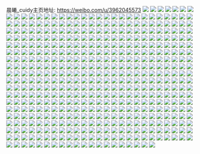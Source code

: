 晨曦_cuidy主页地址: https://weibo.com/u/3962045573 
![](https://wx4.sinaimg.cn/mw2000/ec280485ly1h9cywj1jynj213k0u0do5.jpg) 
![](https://wx4.sinaimg.cn/mw2000/ec280485ly1h9cywitsokj21400u0dog.jpg) 
![](https://wx4.sinaimg.cn/mw2000/ec280485ly1h9cywjpc8jj21400u0tg0.jpg) 
![](https://wx4.sinaimg.cn/mw2000/ec280485ly1h9cywjadhej20z50u07fe.jpg) 
![](https://wx4.sinaimg.cn/mw2000/ec280485ly1h9cywjiewrj21400u0tgf.jpg) 
![](https://wx4.sinaimg.cn/mw2000/ec280485ly1h9cywjxmg3j21400u07db.jpg) 
![](https://wx4.sinaimg.cn/mw2000/ec280485ly1h9alpubo1tj20wi0fgta3.jpg) 
![](https://wx4.sinaimg.cn/mw2000/ec280485ly1h9alpu53kdj20u01hcgqx.jpg) 
![](https://wx4.sinaimg.cn/mw2000/ec280485ly1h83ai0ita1j20u01syadc.jpg) 
![](https://wx4.sinaimg.cn/mw2000/ec280485ly1h7z02rk8ovj21610u0gtz.jpg) 
![](https://wx4.sinaimg.cn/mw2000/ec280485ly1h7z02sbupbj213d0tb44g.jpg) 
![](https://wx4.sinaimg.cn/mw2000/ec280485ly1h7z02r2shuj21400u0jyy.jpg) 
![](https://wx4.sinaimg.cn/mw2000/ec280485ly1h74qbaz24uj20u00gvdg7.jpg) 
![](https://wx4.sinaimg.cn/mw2000/ec280485ly1h74qbb55htj20u00g774q.jpg) 
![](https://wx4.sinaimg.cn/mw2000/ec280485ly1h6x2sxompzj20u0147qao.jpg) 
![](https://wx4.sinaimg.cn/mw2000/ec280485ly1h6x2swv7mwj21400u0wo8.jpg) 
![](https://wx4.sinaimg.cn/mw2000/ec280485ly1h6x2sy90osj20sb17ngmu.jpg) 
![](https://wx4.sinaimg.cn/mw2000/ec280485ly1h6x2t5s6xej21hc0u0tbb.jpg) 
![](https://wx4.sinaimg.cn/mw2000/ec280485ly1h6x2szad0bj21400u0adv.jpg) 
![](https://wx4.sinaimg.cn/mw2000/ec280485ly1h6x2sytbwfj20u01400uk.jpg) 
![](https://wx4.sinaimg.cn/mw2000/ec280485ly1h5z772m9wzj20pv145tfi.jpg) 
![](https://wx4.sinaimg.cn/mw2000/ec280485ly1h5z772xxxdj20u014011x.jpg) 
![](https://wx4.sinaimg.cn/mw2000/ec280485ly1h5z7735tx6j20u01400uu.jpg) 
![](https://wx4.sinaimg.cn/mw2000/ec280485ly1h5z773db4rj20u014042q.jpg) 
![](https://wx4.sinaimg.cn/mw2000/ec280485ly1h5z773lkpej20u0140dnp.jpg) 
![](https://wx4.sinaimg.cn/mw2000/ec280485ly1h5d583b2u7j20u00zogp8.jpg) 
![](https://wx4.sinaimg.cn/mw2000/ec280485ly1h5d583kwq1j20u0140got.jpg) 
![](https://wx4.sinaimg.cn/mw2000/ec280485ly1h3weeiquh8j20u0140ag7.jpg) 
![](https://wx4.sinaimg.cn/mw2000/ec280485ly1h3weehpon1j20u0140qc8.jpg) 
![](https://wx4.sinaimg.cn/mw2000/ec280485ly1h3weei1mkjj20u0140n6h.jpg) 
![](https://wx4.sinaimg.cn/mw2000/ec280485ly1h2u6ezwxxbj20u0140wop.jpg) 
![](https://wx4.sinaimg.cn/mw2000/ec280485ly1h2u6ggt4u3j20u0140gt9.jpg) 
![](https://wx4.sinaimg.cn/mw2000/ec280485ly1h2u6ghee2bj20u0102jxv.jpg) 
![](https://wx4.sinaimg.cn/mw2000/ec280485ly1h2ewd8hylrj20u0140k22.jpg) 
![](https://wx4.sinaimg.cn/mw2000/ec280485ly1h2ewdbpyhmj20u0140n82.jpg) 
![](https://wx4.sinaimg.cn/mw2000/ec280485ly1h2ewdcydv9j20u0140wo1.jpg) 
![](https://wx4.sinaimg.cn/mw2000/ec280485ly1h2ewdfemf7j21410u0ao0.jpg) 
![](https://wx4.sinaimg.cn/mw2000/ec280485ly1h14z56yrptj23402c01kx.jpg) 
![](https://wx4.sinaimg.cn/mw2000/ec280485ly1h14z56elccj22ed1vu7rp.jpg) 
![](https://wx4.sinaimg.cn/mw2000/ec280485ly1h14z57nyjyj22pk1yc1d6.jpg) 
![](https://wx4.sinaimg.cn/mw2000/ec280485ly1h14z58cqotj23402c01kx.jpg) 
![](https://wx4.sinaimg.cn/mw2000/ec280485ly1h14z58y4mnj23402c01j3.jpg) 
![](https://wx4.sinaimg.cn/mw2000/ec280485ly1h14z59lxmlj22b32r1kjl.jpg) 
![](https://wx4.sinaimg.cn/mw2000/ec280485ly1h0qs8ez80aj22c02bz1ky.jpg) 
![](https://wx4.sinaimg.cn/mw2000/ec280485ly1h0qs8fciktj20wi0xutpz.jpg) 
![](https://wx4.sinaimg.cn/mw2000/ec280485ly1h0qs8gpwunj23402c0hdu.jpg) 
![](https://wx4.sinaimg.cn/mw2000/ec280485ly1h0qs8huq8jj22c02bzkjm.jpg) 
![](https://wx4.sinaimg.cn/mw2000/ec280485ly1gz2hcujphwj20u0140464.jpg) 
![](https://wx4.sinaimg.cn/mw2000/ec280485ly1gz2hcwdvwsj22by26h7wi.jpg) 
![](https://wx4.sinaimg.cn/mw2000/ec280485ly1gz2hdwus5ej212o0zdn84.jpg) 
![](https://wx4.sinaimg.cn/mw2000/ec280485ly1gwzhmrbei1j20u0140dn6.jpg) 
![](https://wx4.sinaimg.cn/mw2000/ec280485ly1gwzhmrodaej20u0140wn3.jpg) 
![](https://wx4.sinaimg.cn/mw2000/004k8l2Rly1gvlwlj837yj61400u07b102.jpg) 
![](https://wx4.sinaimg.cn/mw2000/004k8l2Rly1gvezendujnj61m21xthdt02.jpg) 
![](https://wx4.sinaimg.cn/mw2000/004k8l2Rly1gvezeo0v0tj61mb1vt7wh02.jpg) 
![](https://wx4.sinaimg.cn/mw2000/004k8l2Rly1gvdj459f7bj60xd1ceapn02.jpg) 
![](https://wx4.sinaimg.cn/mw2000/004k8l2Rgy1gv2h6mcp18j60u031z1kx02.jpg) 
![](https://wx4.sinaimg.cn/mw2000/004k8l2Rgy1gv2h6kbp4zj61hc0u0tk802.jpg) 
![](https://wx4.sinaimg.cn/mw2000/004k8l2Rgy1gv2h6ochlyj60u01viwvj02.jpg) 
![](https://wx4.sinaimg.cn/mw2000/004k8l2Rgy1gv2h6paqnxj61hc0u0k4l02.jpg) 
![](https://wx4.sinaimg.cn/mw2000/004k8l2Rgy1gv2h6n0t2bj60u014049702.jpg) 
![](https://wx4.sinaimg.cn/mw2000/004k8l2Rgy1gv2h6tbnp5j61hc0u0naq02.jpg) 
![](https://wx4.sinaimg.cn/mw2000/004k8l2Rgy1gv2h6rz3fmj61hc0u0tj102.jpg) 
![](https://wx4.sinaimg.cn/mw2000/004k8l2Rgy1gv2h6qh4noj61hc0u049x02.jpg) 
![](https://wx4.sinaimg.cn/mw2000/004k8l2Rgy1gv2h6snd34j61hc0u0gy002.jpg) 
![](https://wx4.sinaimg.cn/mw2000/004k8l2Rgy1guuz8kfjeij62c0340u0y02.jpg) 
![](https://wx4.sinaimg.cn/mw2000/004k8l2Rgy1guuz8np11uj62c0340hdu02.jpg) 
![](https://wx4.sinaimg.cn/mw2000/004k8l2Rgy1guuz8qbmzaj625v29bu0x02.jpg) 
![](https://wx4.sinaimg.cn/mw2000/004k8l2Rgy1guuz8iya63j61yy1yye8202.jpg) 
![](https://wx4.sinaimg.cn/mw2000/004k8l2Rgy1guuz8rztv4j62c0340e8202.jpg) 
![](https://wx4.sinaimg.cn/mw2000/004k8l2Rgy1guuz8p8xc7j62c03404qq02.jpg) 
![](https://wx4.sinaimg.cn/mw2000/004k8l2Rly1guerp4k5x7j62c03404qp02.jpg) 
![](https://wx4.sinaimg.cn/mw2000/004k8l2Rly1guerpja2ymj60t314jtlj02.jpg) 
![](https://wx4.sinaimg.cn/mw2000/004k8l2Rly1gue08exrbvj60u01hc7ed02.jpg) 
![](https://wx4.sinaimg.cn/mw2000/ec280485ly1gt3v1zyw0tj23402c0b2a.jpg) 
![](https://wx4.sinaimg.cn/mw2000/ec280485ly1gsfber7nt3j20u0166125.jpg) 
![](https://wx4.sinaimg.cn/mw2000/ec280485ly1gsfbersrclj20u0140wq4.jpg) 
![](https://wx4.sinaimg.cn/mw2000/ec280485ly1gsfbes9ovaj218g0u0k2e.jpg) 
![](https://wx4.sinaimg.cn/mw2000/ec280485ly1gsdyk91jmgj20rs3xyhdu.jpg) 
![](https://wx4.sinaimg.cn/mw2000/ec280485ly1gsdyk9t3asj20rs15okc4.jpg) 
![](https://wx4.sinaimg.cn/mw2000/ec280485ly1gsdyk76e18j23402c04qq.jpg) 
![](https://wx4.sinaimg.cn/mw2000/ec280485ly1gsdykaobghj23402c0e82.jpg) 
![](https://wx4.sinaimg.cn/mw2000/ec280485ly1gsdykbd38zj22c025de82.jpg) 
![](https://wx4.sinaimg.cn/mw2000/ec280485ly1gsdyk9f1twj20rs15ox11.jpg) 
![](https://wx4.sinaimg.cn/mw2000/ec280485ly1gsamih2ir9j23402c0x6p.jpg) 
![](https://wx4.sinaimg.cn/mw2000/ec280485ly1gsamif1kj7j23402c0b2a.jpg) 
![](https://wx4.sinaimg.cn/mw2000/ec280485ly1gsamie7i9cj23402c0e83.jpg) 
![](https://wx4.sinaimg.cn/mw2000/ec280485ly1grwz1nob7gj21im2307br.jpg) 
![](https://wx4.sinaimg.cn/mw2000/ec280485ly1grwz1n89i0j21m91ylqv6.jpg) 
![](https://wx4.sinaimg.cn/mw2000/ec280485ly1grepf6l44dj22c028u1kz.jpg) 
![](https://wx4.sinaimg.cn/mw2000/ec280485ly1grepf28e1fj23402c0e82.jpg) 
![](https://wx4.sinaimg.cn/mw2000/ec280485ly1grepf5b3fsj213q1pq7wh.jpg) 
![](https://wx4.sinaimg.cn/mw2000/ec280485ly1grepf0py7ej21wh1e6e81.jpg) 
![](https://wx4.sinaimg.cn/mw2000/ec280485ly1grepf4ewemj22r123lkjm.jpg) 
![](https://wx4.sinaimg.cn/mw2000/ec280485ly1grepf99wibj21q816k7wh.jpg) 
![](https://wx4.sinaimg.cn/mw2000/ec280485ly1grepfaklivj23402c0b2c.jpg) 
![](https://wx4.sinaimg.cn/mw2000/ec280485ly1grepezgc91j22g21monpe.jpg) 
![](https://wx4.sinaimg.cn/mw2000/ec280485ly1grepf8jjazj22c03401l0.jpg) 
![](https://wx4.sinaimg.cn/mw2000/ec280485ly1gre20205d6j20u0141n7e.jpg) 
![](https://wx4.sinaimg.cn/mw2000/ec280485ly1gre1wio8gdj20u0140k4m.jpg) 
![](https://wx4.sinaimg.cn/mw2000/ec280485ly1gre202xxwsj21400u078z.jpg) 
![](https://wx4.sinaimg.cn/mw2000/ec280485ly1gre205k0utj20u0140wpc.jpg) 
![](https://wx4.sinaimg.cn/mw2000/ec280485ly1gre207a5okj21400u0tfc.jpg) 
![](https://wx4.sinaimg.cn/mw2000/ec280485ly1gre209hwr0j21400u0jxp.jpg) 
![](https://wx4.sinaimg.cn/mw2000/ec280485ly1gre200s591j21cc0u0jzq.jpg) 
![](https://wx4.sinaimg.cn/mw2000/ec280485ly1gre1wbe3u6j21400u011f.jpg) 
![](https://wx4.sinaimg.cn/mw2000/ec280485ly1gre20d75eoj21400u0te2.jpg) 
![](https://wx4.sinaimg.cn/mw2000/ec280485ly1grc16gr8sgj20u70u046c.jpg) 
![](https://wx4.sinaimg.cn/mw2000/ec280485ly1grc16hc15lj21400u04b5.jpg) 
![](https://wx4.sinaimg.cn/mw2000/ec280485ly1grc16hq0x3j21400u0wup.jpg) 
![](https://wx4.sinaimg.cn/mw2000/ec280485ly1grc16j1t3uj21400u0afv.jpg) 
![](https://wx4.sinaimg.cn/mw2000/ec280485ly1grc16iqyxwj21400u0dvo.jpg) 
![](https://wx4.sinaimg.cn/mw2000/ec280485ly1grc16ia942j21400u0dr0.jpg) 
![](https://wx4.sinaimg.cn/mw2000/ec280485ly1grc16jc8mqj21400u07a4.jpg) 
![](https://wx4.sinaimg.cn/mw2000/ec280485ly1grc16gfd31j21340u0k4b.jpg) 
![](https://wx4.sinaimg.cn/mw2000/ec280485ly1grc16juvw1j20u00u0n5x.jpg) 
![](https://wx4.sinaimg.cn/mw2000/ec280485ly1grapiirpgzj21400u0qfw.jpg) 
![](https://wx4.sinaimg.cn/mw2000/ec280485ly1grapi6b3nuj211s0u044o.jpg) 
![](https://wx4.sinaimg.cn/mw2000/ec280485ly1grapidycc4j20u015utji.jpg) 
![](https://wx4.sinaimg.cn/mw2000/ec280485ly1grapi85atnj21480u0dp7.jpg) 
![](https://wx4.sinaimg.cn/mw2000/ec280485ly1grapinsp1mj20u014gdq7.jpg) 
![](https://wx4.sinaimg.cn/mw2000/ec280485ly1grapia4kajj20u015kguw.jpg) 
![](https://wx4.sinaimg.cn/mw2000/ec280485ly1grapih0jiuj20u0140k28.jpg) 
![](https://wx4.sinaimg.cn/mw2000/ec280485ly1grapipvionj21910u0ds9.jpg) 
![](https://wx4.sinaimg.cn/mw2000/ec280485ly1grapic6kc7j21400u0qei.jpg) 
![](https://wx4.sinaimg.cn/mw2000/ec280485ly1gr2zpi0fzjj21471pm410.jpg) 
![](https://wx4.sinaimg.cn/mw2000/ec280485ly1gr2z536o2ej21m11phgrs.jpg) 
![](https://wx4.sinaimg.cn/mw2000/ec280485ly1gr2z50nmabj22c03401kz.jpg) 
![](https://wx4.sinaimg.cn/mw2000/ec280485ly1gr2z529x4wj21ku2827ns.jpg) 
![](https://wx4.sinaimg.cn/mw2000/ec280485ly1gr2z51qutnj21gj26whdu.jpg) 
![](https://wx4.sinaimg.cn/mw2000/ec280485ly1gr2z53zua3j23402c0u0x.jpg) 
![](https://wx4.sinaimg.cn/mw2000/ec280485ly1gqkjeslpqvj23402c04qq.jpg) 
![](https://wx4.sinaimg.cn/mw2000/ec280485ly1gqkjejvg44j23402c0kjm.jpg) 
![](https://wx4.sinaimg.cn/mw2000/ec280485ly1gqkjevcf11j23402c01ky.jpg) 
![](https://wx4.sinaimg.cn/mw2000/ec280485ly1gqkjeg3tlfj21wg1fchao.jpg) 
![](https://wx4.sinaimg.cn/mw2000/ec280485ly1gqkjem5eycj21bg0zkkbu.jpg) 
![](https://wx4.sinaimg.cn/mw2000/ec280485ly1gqkjeqi1x4j231e25d1ky.jpg) 
![](https://wx4.sinaimg.cn/mw2000/ec280485ly1gqkjennphzj23402c0kjm.jpg) 
![](https://wx4.sinaimg.cn/mw2000/ec280485ly1gqkjeh1l0tj22c03401kz.jpg) 
![](https://wx4.sinaimg.cn/mw2000/ec280485ly1gqkjeiknmwj20pc0wp7bx.jpg) 
![](https://wx4.sinaimg.cn/mw2000/ec280485ly1gpnuy8pjfpj22c03401kz.jpg) 
![](https://wx4.sinaimg.cn/mw2000/ec280485ly1gpnuy7ee8tj21p41p4x6p.jpg) 
![](https://wx4.sinaimg.cn/mw2000/ec280485ly1gpnuy6pb75j20rs15owzn.jpg) 
![](https://wx4.sinaimg.cn/mw2000/ec280485ly1gpnuy7q8doj20im17t131.jpg) 
![](https://wx4.sinaimg.cn/mw2000/ec280485ly1gon7ofpdipj20wi1ycb29.jpg) 
![](https://wx4.sinaimg.cn/mw2000/ec280485ly1gon7ognf6vj20wi1ycb29.jpg) 
![](https://wx4.sinaimg.cn/mw2000/ec280485ly1gokk033x1tj20dv0h3769.jpg) 
![](https://wx4.sinaimg.cn/mw2000/ec280485ly1goik58i4uqj23402c0x6r.jpg) 
![](https://wx4.sinaimg.cn/mw2000/ec280485ly1goik4z069xj22c02k6npe.jpg) 
![](https://wx4.sinaimg.cn/mw2000/ec280485ly1goik56vdp4j22c02c0qv6.jpg) 
![](https://wx4.sinaimg.cn/mw2000/ec280485ly1goik53e1k8j22xm21okjn.jpg) 
![](https://wx4.sinaimg.cn/mw2000/ec280485ly1goik54zbkij23402c0kjn.jpg) 
![](https://wx4.sinaimg.cn/mw2000/ec280485ly1goik4xgjb7j20u015agzw.jpg) 
![](https://wx4.sinaimg.cn/mw2000/ec280485ly1goik524bw6j22c0309qv7.jpg) 
![](https://wx4.sinaimg.cn/mw2000/ec280485ly1goik5ajas2j23402c0qv6.jpg) 
![](https://wx4.sinaimg.cn/mw2000/ec280485ly1goik6uwyylj23402c07wi.jpg) 
![](https://wx4.sinaimg.cn/mw2000/ec280485ly1godolcza9ij20wi1ycb29.jpg) 
![](https://wx4.sinaimg.cn/mw2000/ec280485ly1goagvleud3j211y1ijtzr.jpg) 
![](https://wx4.sinaimg.cn/mw2000/ec280485ly1goagvhwxhhj20zp14e10i.jpg) 
![](https://wx4.sinaimg.cn/mw2000/ec280485ly1goagvhbz8oj21q725s1ky.jpg) 
![](https://wx4.sinaimg.cn/mw2000/ec280485ly1goagvjdnykj22c0309npf.jpg) 
![](https://wx4.sinaimg.cn/mw2000/ec280485ly1goagvmf7v8j21l92ax7wh.jpg) 
![](https://wx4.sinaimg.cn/mw2000/ec280485ly1goagvkr20fj22c02c0npf.jpg) 
![](https://wx4.sinaimg.cn/mw2000/ec280485ly1go3gbogosfj21o0280e81.jpg) 
![](https://wx4.sinaimg.cn/mw2000/ec280485ly1go3gbnl527j22c02si4qr.jpg) 
![](https://wx4.sinaimg.cn/mw2000/ec280485ly1go3gbpay92j23402c0e83.jpg) 
![](https://wx4.sinaimg.cn/mw2000/ec280485ly1go3gbqns3tj22c02o9b2b.jpg) 
![](https://wx4.sinaimg.cn/mw2000/ec280485ly1go3gbry2mbj22c02c01ky.jpg) 
![](https://wx4.sinaimg.cn/mw2000/ec280485ly1go3gbu282lj225w25x4qq.jpg) 
![](https://wx4.sinaimg.cn/mw2000/ec280485ly1go3gbxayaij22c03404qs.jpg) 
![](https://wx4.sinaimg.cn/mw2000/ec280485ly1go3gbyigo5j23402c0u0x.jpg) 
![](https://wx4.sinaimg.cn/mw2000/ec280485ly1gnvkje32gjj23402c0hdv.jpg) 
![](https://wx4.sinaimg.cn/mw2000/ec280485ly1gnvkjah4y4j221e2774qq.jpg) 
![](https://wx4.sinaimg.cn/mw2000/ec280485ly1gnvkj3yk3ej22c02c01kz.jpg) 
![](https://wx4.sinaimg.cn/mw2000/ec280485ly1gnvkj6tyu6j23402c04qs.jpg) 
![](https://wx4.sinaimg.cn/mw2000/ec280485ly1gnvkj7sto0j23402c07wh.jpg) 
![](https://wx4.sinaimg.cn/mw2000/ec280485ly1gnvkj5esufj22p21zi4qr.jpg) 
![](https://wx4.sinaimg.cn/mw2000/ec280485ly1gnvkjcpod6j23402c0x6r.jpg) 
![](https://wx4.sinaimg.cn/mw2000/ec280485ly1gnvkj4fp8qj20u00u0n96.jpg) 
![](https://wx4.sinaimg.cn/mw2000/ec280485ly1gnvkjfefyqj22c02kxb2b.jpg) 
![](https://wx4.sinaimg.cn/mw2000/ec280485ly1gns0zavff5j20wi1ycqvb.jpg) 
![](https://wx4.sinaimg.cn/mw2000/ec280485ly1gnqc7646vpj20u015w10h.jpg) 
![](https://wx4.sinaimg.cn/mw2000/ec280485ly1gnqc751vrgj20u019rdno.jpg) 
![](https://wx4.sinaimg.cn/mw2000/ec280485ly1gnqc74hq2qj20u017y0yo.jpg) 
![](https://wx4.sinaimg.cn/mw2000/ec280485ly1gnqc75h8h0j20u01bjn4t.jpg) 
![](https://wx4.sinaimg.cn/mw2000/ec280485ly1gnqc7414zij20u0198tge.jpg) 
![](https://wx4.sinaimg.cn/mw2000/ec280485ly1gnqc73be7bj20u01sy4e0.jpg) 
![](https://wx4.sinaimg.cn/mw2000/ec280485ly1gnqc76jpqyj20u01ia7h6.jpg) 
![](https://wx4.sinaimg.cn/mw2000/ec280485ly1gnqc76ytodj20rs1yhqfi.jpg) 
![](https://wx4.sinaimg.cn/mw2000/ec280485ly1gnqc79chx4j20u010n492.jpg) 
![](https://wx4.sinaimg.cn/mw2000/ec280485ly1gnpdj5yyh9j20sn148dq2.jpg) 
![](https://wx4.sinaimg.cn/mw2000/ec280485ly1gnpdj6kepjj21400u011g.jpg) 
![](https://wx4.sinaimg.cn/mw2000/ec280485ly1gnpdj5dwzaj20rs1nmqhw.jpg) 
![](https://wx4.sinaimg.cn/mw2000/ec280485ly1gnpdjeipcdj21400u04e9.jpg) 
![](https://wx4.sinaimg.cn/mw2000/ec280485ly1gnpdj52salj20rs1yhqfi.jpg) 
![](https://wx4.sinaimg.cn/mw2000/ec280485ly1gnpdj5o6jtj20u014015o.jpg) 
![](https://wx4.sinaimg.cn/mw2000/ec280485ly1gnpdj4serdj21400u0dqe.jpg) 
![](https://wx4.sinaimg.cn/mw2000/ec280485ly1gnpdj694jnj20u01404bp.jpg) 
![](https://wx4.sinaimg.cn/mw2000/ec280485ly1gnpdjesczcj20u010n492.jpg) 
![](https://wx4.sinaimg.cn/mw2000/ec280485ly1gmqo8fnmmyj23402c0x6q.jpg) 
![](https://wx4.sinaimg.cn/mw2000/ec280485ly1gmizz84839j23402c0e83.jpg) 
![](https://wx4.sinaimg.cn/mw2000/ec280485ly1gmgl6a35abj20wi1ycwo0.jpg) 
![](https://wx4.sinaimg.cn/mw2000/ec280485ly1gmabbylxukj23402c04qs.jpg) 
![](https://wx4.sinaimg.cn/mw2000/ec280485ly1gmabc2i2x5j23402c0e83.jpg) 
![](https://wx4.sinaimg.cn/mw2000/ec280485ly1gmabc56pwxj23402c0u0x.jpg) 
![](https://wx4.sinaimg.cn/mw2000/ec280485ly1gmabbuvwpyj23402c0x6p.jpg) 
![](https://wx4.sinaimg.cn/mw2000/ec280485ly1gmabc81xjfj22c03401kz.jpg) 
![](https://wx4.sinaimg.cn/mw2000/ec280485ly1gmabc9fm6tj23402c07wh.jpg) 
![](https://wx4.sinaimg.cn/mw2000/ec280485ly1gm0hdxhdypj224q1lc4qq.jpg) 
![](https://wx4.sinaimg.cn/mw2000/ec280485ly1gm0hdw2w4hj20wh0nrn22.jpg) 
![](https://wx4.sinaimg.cn/mw2000/ec280485ly1gm0hdvpseyj227y1faqv5.jpg) 
![](https://wx4.sinaimg.cn/mw2000/ec280485ly1gluqrujvanj20rs105dmx.jpg) 
![](https://wx4.sinaimg.cn/mw2000/ec280485ly1gluqrtc8xrj20re0woqco.jpg) 
![](https://wx4.sinaimg.cn/mw2000/ec280485ly1gluqru4th0j20rs22s4qp.jpg) 
![](https://wx4.sinaimg.cn/mw2000/ec280485ly1gluqruz75aj20rs1uwn7y.jpg) 
![](https://wx4.sinaimg.cn/mw2000/ec280485ly1glt0k4lnp5j22c03404qq.jpg) 
![](https://wx4.sinaimg.cn/mw2000/ec280485ly1glt0k6hm93j22bi33ae84.jpg) 
![](https://wx4.sinaimg.cn/mw2000/ec280485ly1glt0k7yqoij21sc2dse82.jpg) 
![](https://wx4.sinaimg.cn/mw2000/ec280485ly1glt0k8yudnj22c0340b2a.jpg) 
![](https://wx4.sinaimg.cn/mw2000/ec280485ly1glt0kb5f7nj22c0340x6q.jpg) 
![](https://wx4.sinaimg.cn/mw2000/ec280485ly1glt0kclgfkj22c03407wi.jpg) 
![](https://wx4.sinaimg.cn/mw2000/ec280485ly1glt0k2w7gzj22c0340hdu.jpg) 
![](https://wx4.sinaimg.cn/mw2000/ec280485ly1glt0ke7xfmj22c0340e82.jpg) 
![](https://wx4.sinaimg.cn/mw2000/ec280485ly1gl9nxaytdyj22c02c0e83.jpg) 
![](https://wx4.sinaimg.cn/mw2000/ec280485ly1gl9nxcyc18j23402c0b2d.jpg) 
![](https://wx4.sinaimg.cn/mw2000/ec280485ly1gl9nx9sa9kj233o2brnpf.jpg) 
![](https://wx4.sinaimg.cn/mw2000/ec280485ly1gl9nxhtxyjj22c02c04qr.jpg) 
![](https://wx4.sinaimg.cn/mw2000/ec280485ly1gl9nxgbcrcj22c02bze82.jpg) 
![](https://wx4.sinaimg.cn/mw2000/ec280485ly1gl9nxedhhrj23402c07wj.jpg) 
![](https://wx4.sinaimg.cn/mw2000/ec280485ly1gl2xwce69yj23402c01kz.jpg) 
![](https://wx4.sinaimg.cn/mw2000/ec280485ly1gkzc6simczj23402c0x6p.jpg) 
![](https://wx4.sinaimg.cn/mw2000/ec280485ly1gkzc6rh57rj21hc0pa7nu.jpg) 
![](https://wx4.sinaimg.cn/mw2000/ec280485ly1gkzc6uf9o9j22jk25q7wi.jpg) 
![](https://wx4.sinaimg.cn/mw2000/ec280485ly1gkzc6vh46cj20qo0s6tg3.jpg) 
![](https://wx4.sinaimg.cn/mw2000/ec280485ly1gkq4663j3gj20u0140n5m.jpg) 
![](https://wx4.sinaimg.cn/mw2000/ec280485ly1gkq466q4sij20u0140n34.jpg) 
![](https://wx4.sinaimg.cn/mw2000/ec280485ly1gke6xkqus9j20u01o0tjb.jpg) 
![](https://wx4.sinaimg.cn/mw2000/ec280485ly1gk9j7z4pcvj20u00sbmyy.jpg) 
![](https://wx4.sinaimg.cn/mw2000/ec280485ly1gjlt9twi9ij21400u0wot.jpg) 
![](https://wx4.sinaimg.cn/mw2000/ec280485ly1gjlt9u567gj20qo0qogpx.jpg) 
![](https://wx4.sinaimg.cn/mw2000/ec280485ly1gjlt9uhcccj20u00u078o.jpg) 
![](https://wx4.sinaimg.cn/mw2000/ec280485ly1gjlt9v0zw8j21400u0ahz.jpg) 
![](https://wx4.sinaimg.cn/mw2000/ec280485ly1gjlt9vmeovj20u0140tk3.jpg) 
![](https://wx4.sinaimg.cn/mw2000/ec280485ly1gjlt9waug6j20u00u0ada.jpg) 
![](https://wx4.sinaimg.cn/mw2000/ec280485ly1gjltac3awhj20x90u0q53.jpg) 
![](https://wx4.sinaimg.cn/mw2000/ec280485ly1gjltace8nfj20u00u0q7b.jpg) 
![](https://wx4.sinaimg.cn/mw2000/ec280485ly1gjltacmzmuj20qo0qo0vc.jpg) 
![](https://wx4.sinaimg.cn/mw2000/ec280485ly1gjltavbvnrj21hc0qowpz.jpg) 
![](https://wx4.sinaimg.cn/mw2000/ec280485ly1gjd1alfx4zj20u014eq67.jpg) 
![](https://wx4.sinaimg.cn/mw2000/ec280485ly1giykohg27cj20u0140n3s.jpg) 
![](https://wx4.sinaimg.cn/mw2000/ec280485ly1giykohui92j20u0140n3e.jpg) 
![](https://wx4.sinaimg.cn/mw2000/ec280485ly1giykoibtsyj20u0140afy.jpg) 
![](https://wx4.sinaimg.cn/mw2000/ec280485ly1ghkvrvoqj3j20u01o0wob.jpg) 
![](https://wx4.sinaimg.cn/mw2000/ec280485ly1ggo1l1l0o5j20u0140n3w.jpg) 
![](https://wx4.sinaimg.cn/mw2000/ec280485ly1ggo1l255dwj20u01407ah.jpg) 
![](https://wx4.sinaimg.cn/mw2000/ec280485ly1ggmyiglncpj20u0140ah7.jpg) 
![](https://wx4.sinaimg.cn/mw2000/ec280485ly1ggmyih75nmj20u0140dls.jpg) 
![](https://wx4.sinaimg.cn/mw2000/ec280485ly1ggmyihozlsj20u0140dle.jpg) 
![](https://wx4.sinaimg.cn/mw2000/ec280485ly1ggm84r3r8vj20u0140tfg.jpg) 
![](https://wx4.sinaimg.cn/mw2000/ec280485gy1gfn5vazdnqj21900u0dly.jpg) 
![](https://wx4.sinaimg.cn/mw2000/ec280485gy1gfn5viqpjmj20u00u0tei.jpg) 
![](https://wx4.sinaimg.cn/mw2000/ec280485gy1gffgiazd05j21400u0jx0.jpg) 
![](https://wx4.sinaimg.cn/mw2000/ec280485gy1gfcrpqfew9j21400u00yt.jpg) 
![](https://wx4.sinaimg.cn/mw2000/ec280485gy1gfcrponzosj21400u0q97.jpg) 
![](https://wx4.sinaimg.cn/mw2000/ec280485gy1gfcrpr374kj21400u0tin.jpg) 
![](https://wx4.sinaimg.cn/mw2000/ec280485gy1gfcrpsp0glj21400u0jx0.jpg) 
![](https://wx4.sinaimg.cn/mw2000/ec280485gy1gfcrppql3vj20u013y7ch.jpg) 
![](https://wx4.sinaimg.cn/mw2000/ec280485gy1gfcrpt8hssj21400u0n2u.jpg) 
![](https://wx4.sinaimg.cn/mw2000/ec280485gy1gfcrps5mc5j21400u0jzt.jpg) 
![](https://wx4.sinaimg.cn/mw2000/ec280485gy1gfcrpp7kkoj21400u00zo.jpg) 
![](https://wx4.sinaimg.cn/mw2000/ec280485gy1gfcrprl6i6j21400u0q8k.jpg) 
![](https://wx4.sinaimg.cn/mw2000/ec280485gy1gf3kay12lxj21400u0q7v.jpg) 
![](https://wx4.sinaimg.cn/mw2000/ec280485gy1gf3kaymd3cj21400u0n31.jpg) 
![](https://wx4.sinaimg.cn/mw2000/ec280485gy1gf3kazbhlkj20u00u0dki.jpg) 
![](https://wx4.sinaimg.cn/mw2000/ec280485gy1gf3kb5ebaxj20u00u079c.jpg) 
![](https://wx4.sinaimg.cn/mw2000/ec280485gy1gf3kb02zmnj20u00u0wig.jpg) 
![](https://wx4.sinaimg.cn/mw2000/ec280485gy1gf3kb0toqaj20z60u0djy.jpg) 
![](https://wx4.sinaimg.cn/mw2000/ec280485gy1gf3kb4vtqwj211b0u0tfm.jpg) 
![](https://wx4.sinaimg.cn/mw2000/ec280485gy1gf3kb1or3sj20ya0u0wm5.jpg) 
![](https://wx4.sinaimg.cn/mw2000/ec280485gy1gf3kb2hmqfj20x80u010z.jpg) 
![](https://wx4.sinaimg.cn/mw2000/ec280485ly1ge762tcmbuj21400u0n2s.jpg) 
![](https://wx4.sinaimg.cn/mw2000/ec280485ly1ge762u4tglj21400u0dmm.jpg) 
![](https://wx4.sinaimg.cn/mw2000/ec280485ly1ge762uw0p9j21400u079k.jpg) 
![](https://wx4.sinaimg.cn/mw2000/ec280485ly1ge4x82qpahj21400u0ae5.jpg) 
![](https://wx4.sinaimg.cn/mw2000/ec280485ly1ge4x835p1oj21400u0grk.jpg) 
![](https://wx4.sinaimg.cn/mw2000/ec280485ly1ge4x83l67oj21400u043q.jpg) 
![](https://wx4.sinaimg.cn/mw2000/ec280485ly1ge4x845uipj20u00u078w.jpg) 
![](https://wx4.sinaimg.cn/mw2000/ec280485ly1ge4x85klt4j21400u0dn1.jpg) 
![](https://wx4.sinaimg.cn/mw2000/ec280485ly1ge4x86ihkaj21430u0n32.jpg) 
![](https://wx4.sinaimg.cn/mw2000/ec280485ly1ge4x893n3xj21400u0165.jpg) 
![](https://wx4.sinaimg.cn/mw2000/ec280485ly1ge4x871wwoj20so18gn68.jpg) 
![](https://wx4.sinaimg.cn/mw2000/ec280485ly1ge4x87z4vlj21400u0dne.jpg) 
![](https://wx4.sinaimg.cn/mw2000/ec280485ly1gd2eh61akuj20u01407b1.jpg) 
![](https://wx4.sinaimg.cn/mw2000/ec280485ly1gcp8vvr88oj20u017cq4v.jpg) 
![](https://wx4.sinaimg.cn/mw2000/ec280485ly1gcovvv297dj20u00uwta9.jpg) 
![](https://wx4.sinaimg.cn/mw2000/ec280485ly1gcl2p6f3hnj20wj0u0gs0.jpg) 
![](https://wx4.sinaimg.cn/mw2000/ec280485ly1gbx2azfffhj21400u0q88.jpg) 
![](https://wx4.sinaimg.cn/mw2000/ec280485ly1gbx2b0ni25j21400u0tdh.jpg) 
![](https://wx4.sinaimg.cn/mw2000/ec280485ly1gbr668lgnmj21400u0jt7.jpg) 
![](https://wx4.sinaimg.cn/mw2000/ec280485ly1gbr66unzhyj21400u0gnm.jpg) 
![](https://wx4.sinaimg.cn/mw2000/ec280485ly1gbn1ysar88j21400u046t.jpg) 
![](https://wx4.sinaimg.cn/mw2000/ec280485ly1gbn1yssxk9j21400u010w.jpg) 
![](https://wx4.sinaimg.cn/mw2000/ec280485ly1gbj9h35gb2j20u01b0jvl.jpg) 
![](https://wx4.sinaimg.cn/mw2000/ec280485ly1gbj9iojrn5j20d40glwf4.jpg) 
![](https://wx4.sinaimg.cn/mw2000/ec280485ly1gb6dxih3rbj20qo1hctew.jpg) 
![](https://wx4.sinaimg.cn/mw2000/ec280485ly1gasvg5hty6j20u00gsacd.jpg) 
![](https://wx4.sinaimg.cn/mw2000/ec280485ly1gasvg60oy8j20u00gq40u.jpg) 
![](https://wx4.sinaimg.cn/mw2000/ec280485ly1gapf3an8zvj21900u0tfp.jpg) 
![](https://wx4.sinaimg.cn/mw2000/ec280485ly1gapf3c13uej21900u0qaw.jpg) 
![](https://wx4.sinaimg.cn/mw2000/ec280485ly1gapf3d4scej21900u0dk8.jpg) 
![](https://wx4.sinaimg.cn/mw2000/ec280485ly1gapf3fjpk7j21900u0gsd.jpg) 
![](https://wx4.sinaimg.cn/mw2000/ec280485ly1gao13eglwoj20u01o07wh.jpg) 
![](https://wx4.sinaimg.cn/mw2000/ec280485ly1gao13fzxpuj20u01o07wh.jpg) 
![](https://wx4.sinaimg.cn/mw2000/ec280485ly1gakmu3bctwj21900u0n01.jpg) 
![](https://wx4.sinaimg.cn/mw2000/ec280485ly1gahfod20hlj21hc0qob29.jpg) 
![](https://wx4.sinaimg.cn/mw2000/ec280485ly1gacalxp3toj21hc0u0k1y.jpg) 
![](https://wx4.sinaimg.cn/mw2000/ec280485ly1gacalxzearj21hc0u0130.jpg) 
![](https://wx4.sinaimg.cn/mw2000/ec280485ly1ga5f3s1scfj21400u0gwd.jpg) 
![](https://wx4.sinaimg.cn/mw2000/ec280485ly1ga5f3st7agj21400u0dlk.jpg) 
![](https://wx4.sinaimg.cn/mw2000/ec280485ly1ga5f3tmhegj21400u0alf.jpg) 
![](https://wx4.sinaimg.cn/mw2000/ec280485ly1ga5f3uivm2j21900u0dk2.jpg) 
![](https://wx4.sinaimg.cn/mw2000/ec280485ly1g9syq5rstqj20u01o0n1b.jpg) 
![](https://wx4.sinaimg.cn/mw2000/ec280485ly1g9syq6g7xbj20u014042x.jpg) 
![](https://wx4.sinaimg.cn/mw2000/ec280485ly1g9qot7vwloj20xc18gnnx.jpg) 
![](https://wx4.sinaimg.cn/mw2000/ec280485ly1g9a120784pj22yo3y81l0.jpg) 
![](https://wx4.sinaimg.cn/mw2000/ec280485gy1g95sjc6z5sj22c0340kjo.jpg) 
![](https://wx4.sinaimg.cn/mw2000/ec280485gy1g95n41g1d1j20u0140q91.jpg) 
![](https://wx4.sinaimg.cn/mw2000/ec280485gy1g8v2djywm7j21400u0tdn.jpg) 
![](https://wx4.sinaimg.cn/mw2000/ec280485gy1g8v2dos2b2j20qo0zkaf0.jpg) 
![](https://wx4.sinaimg.cn/mw2000/ec280485gy1g8v2dlcxubj21400u0dn7.jpg) 
![](https://wx4.sinaimg.cn/mw2000/ec280485gy1g8v2dmkzbdj21400u0jz0.jpg) 
![](https://wx4.sinaimg.cn/mw2000/ec280485gy1g8v2do7v24j21hc0qojy4.jpg) 
![](https://wx4.sinaimg.cn/mw2000/ec280485gy1g8v2dpj5q4j21400u0mzz.jpg) 
![](https://wx4.sinaimg.cn/mw2000/ec280485gy1g8v2dr67y3j20u0140q5r.jpg) 
![](https://wx4.sinaimg.cn/mw2000/ec280485gy1g8v2dqgt5lj215b0u0n47.jpg) 
![](https://wx4.sinaimg.cn/mw2000/ec280485gy1g8v2ds0vkfj21400u044a.jpg) 
![](https://wx4.sinaimg.cn/mw2000/ec280485gy1g88rk523ukj21hc0qojy4.jpg) 
![](https://wx4.sinaimg.cn/mw2000/ec280485gy1g7jqztybxzj20u0140ad0.jpg) 
![](https://wx4.sinaimg.cn/mw2000/ec280485gy1g7f6ax2xg5j218g0xc1kx.jpg) 
![](https://wx4.sinaimg.cn/mw2000/ec280485gy1g7f6bqm904j20xc18g4mt.jpg) 
![](https://wx4.sinaimg.cn/mw2000/ec280485gy1g7f6br6d5fj20xc18gqsc.jpg) 
![](https://wx4.sinaimg.cn/mw2000/ec280485gy1g7dyxxeo8hj20j60iwmzb.jpg) 
![](https://wx4.sinaimg.cn/mw2000/ec280485gy1g7cu4n36hej20u00u0wij.jpg) 
![](https://wx4.sinaimg.cn/mw2000/ec280485ly1g75xc4mks5j20u00u2wjs.jpg) 
![](https://wx4.sinaimg.cn/mw2000/ec280485gy1g6k8fetp78j20u00u042k.jpg) 
![](https://wx4.sinaimg.cn/mw2000/ec280485gy1g6ejf2x4ozj20qo1hcaxf.jpg) 
![](https://wx4.sinaimg.cn/mw2000/ec280485gy1g6aq8ovyjnj21o00u01kx.jpg) 
![](https://wx4.sinaimg.cn/mw2000/ec280485gy1g68o4ieuwzj20c809z74l.jpg) 
![](https://wx4.sinaimg.cn/mw2000/ec280485gy1g5vioaci7fj20sg0rcdif.jpg) 
![](https://wx4.sinaimg.cn/mw2000/ec280485gy1g5i1k4uamlj21hc0qodnt.jpg) 
![](https://wx4.sinaimg.cn/mw2000/ec280485ly1g5d52k2403j20hs0hsn1q.jpg) 
![](https://wx4.sinaimg.cn/mw2000/ec280485ly1g5aqlit3zpj20vj0u0q8h.jpg) 
![](https://wx4.sinaimg.cn/mw2000/ec280485ly1g5alfbxr0bj20u01o04b9.jpg) 
![](https://wx4.sinaimg.cn/mw2000/ec280485ly1g58qjyvdumj21890u0gqf.jpg) 
![](https://wx4.sinaimg.cn/mw2000/ec280485ly1g58qjzb5y8j21890u0jw2.jpg) 
![](https://wx4.sinaimg.cn/mw2000/ec280485ly1g58qk04klgj21890u0q7h.jpg) 
![](https://wx4.sinaimg.cn/mw2000/ec280485ly1g58qk17blvj21890u0wje.jpg) 
![](https://wx4.sinaimg.cn/mw2000/ec280485ly1g58qk1kvx8j21890u0dlh.jpg) 
![](https://wx4.sinaimg.cn/mw2000/ec280485ly1g58qk1v7onj21890u0jvu.jpg) 
![](https://wx4.sinaimg.cn/mw2000/ec280485ly1g58qk27yg5j21900u0gqg.jpg) 
![](https://wx4.sinaimg.cn/mw2000/ec280485ly1g534iybb26j215o4c9e83.jpg) 
![](https://wx4.sinaimg.cn/mw2000/ec280485ly1g534j1a8j0j215o7qy7wn.jpg) 
![](https://wx4.sinaimg.cn/mw2000/ec280485ly1g534j5jyhbj215o2yxe83.jpg) 
![](https://wx4.sinaimg.cn/mw2000/ec280485ly1g534j3u60qj23402c01l1.jpg) 
![](https://wx4.sinaimg.cn/mw2000/ec280485gy1g510ccjfdzj20u01o0gol.jpg) 
![](https://wx4.sinaimg.cn/mw2000/ec280485ly1g4vmgq7c6sj20bo0bnq47.jpg) 
![](https://wx4.sinaimg.cn/mw2000/ec280485gy1g4o9jybwszj23402c0hdv.jpg) 
![](https://wx4.sinaimg.cn/mw2000/ec280485gy1g4mqrxjszbj20sg0sgdtk.jpg) 
![](https://wx4.sinaimg.cn/mw2000/ec280485gy1g4j268i3fyj20f60f7abc.jpg) 
![](https://wx4.sinaimg.cn/mw2000/ec280485gy1g4eycrfcn4j218g0xchdt.jpg) 
![](https://wx4.sinaimg.cn/mw2000/ec280485gy1g4cpc6vf3dj20ku0ku0tp.jpg) 
![](https://wx4.sinaimg.cn/mw2000/ec280485gy1g3uxq027cfj20to0o8wgo.jpg) 
![](https://wx4.sinaimg.cn/mw2000/ec280485gy1g3uxq0gyfcj20u00kojtq.jpg) 
![](https://wx4.sinaimg.cn/mw2000/ec280485gy1g3pdh81lr6j21400u0n3z.jpg) 
![](https://wx4.sinaimg.cn/mw2000/ec280485gy1g3pdgy2w1kj20u00u041p.jpg) 
![](https://wx4.sinaimg.cn/mw2000/ec280485gy1g3i0zu1p0ej20u00u077s.jpg) 
![](https://wx4.sinaimg.cn/mw2000/ec280485gy1g3f87wifbhj20sg1aadjt.jpg) 
![](https://wx4.sinaimg.cn/mw2000/ec280485gy1g382lzbirvj20bv0c0dg0.jpg) 
![](https://wx4.sinaimg.cn/mw2000/ec280485gy1g37xlvlwkwj20hs0ffjs3.jpg) 
![](https://wx4.sinaimg.cn/mw2000/ec280485gy1g2xfdq9twyj21400u0dky.jpg) 
![](https://wx4.sinaimg.cn/mw2000/ec280485gy1g2nxl8qgx9j20f60f7q4h.jpg) 
![](https://wx4.sinaimg.cn/mw2000/ec280485gy1g2lns4r1omj218g0xc7wh.jpg) 
![](https://wx4.sinaimg.cn/mw2000/ec280485gy1g2lns6b4luj218g0xcb29.jpg) 
![](https://wx4.sinaimg.cn/mw2000/ec280485gy1g2hdwisb56j20rs2ts14x.jpg) 
![](https://wx4.sinaimg.cn/mw2000/ec280485gy1g2hdwkotn6j20rs16s130.jpg) 
![](https://wx4.sinaimg.cn/mw2000/ec280485gy1g2hdwozeddj20rs3kctwh.jpg) 
![](https://wx4.sinaimg.cn/mw2000/ec280485gy1g2hdwqjwcsj20rs0we7at.jpg) 
![](https://wx4.sinaimg.cn/mw2000/ec280485gy1g2hdwthut4j20rs262apt.jpg) 
![](https://wx4.sinaimg.cn/mw2000/ec280485gy1g2hdwuqybsj21400u0dkv.jpg) 
![](https://wx4.sinaimg.cn/mw2000/ec280485gy1g25hngw8ntj20rs1497pu.jpg) 
![](https://wx4.sinaimg.cn/mw2000/ec280485gy1g25hnhb80ij20rs126u03.jpg) 
![](https://wx4.sinaimg.cn/mw2000/ec280485gy1g21cudp5cvj20u0140wj1.jpg) 
![](https://wx4.sinaimg.cn/mw2000/ec280485gy1g1qnd9gk9nj20u0140ade.jpg) 
![](https://wx4.sinaimg.cn/mw2000/ec280485gy1g0vwivq2afj207i07idg0.jpg) 
![](https://wx4.sinaimg.cn/mw2000/ec280485gy1g0up7x2ezrj20k00k0dgi.jpg) 
![](https://wx4.sinaimg.cn/mw2000/ec280485gy1g0tesv52vhj21o00u01kx.jpg) 
![](https://wx4.sinaimg.cn/mw2000/ec280485gy1g0tcc86ijaj20u0140tbf.jpg) 
![](https://wx4.sinaimg.cn/mw2000/ec280485gy1g0tcc942dmj20rs0rs77f.jpg) 
![](https://wx4.sinaimg.cn/mw2000/ec280485gy1g0sti5xxr9j2047043wec.jpg) 
![](https://wx4.sinaimg.cn/mw2000/ec280485gy1g0rwtl18cbj20j60ijt9r.jpg) 
![](https://wx4.sinaimg.cn/mw2000/ec280485gy1g0mmww4f13j21o00u01fs.jpg) 
![](https://wx4.sinaimg.cn/mw2000/ec280485gy1g0mmwy2x7ij21o00u01kx.jpg) 
![](https://wx4.sinaimg.cn/mw2000/ec280485gy1g0clr9yv5wj208c08cq35.jpg) 
![](https://wx4.sinaimg.cn/mw2000/ec280485ly1g09i47rzyaj20h00sgwft.jpg) 
![](https://wx4.sinaimg.cn/mw2000/ec280485ly1g09i47xmcej20h00cydgf.jpg) 
![](https://wx4.sinaimg.cn/mw2000/ec280485ly1g09i482l5hj20gz09fq3b.jpg) 
![](https://wx4.sinaimg.cn/mw2000/ec280485ly1g09i487m65j20h00n30tx.jpg) 
![](https://wx4.sinaimg.cn/mw2000/ec280485ly1g03jqr3z9xj20kr0kgwg2.jpg) 
![](https://wx4.sinaimg.cn/mw2000/ec280485ly1g01bg248xbj22c03401kz.jpg) 
![](https://wx4.sinaimg.cn/mw2000/ec280485ly1fzzwckn4phj20k00iq405.jpg) 
![](https://wx4.sinaimg.cn/mw2000/ec280485gy1fzuayuq6hbj207v089q2v.jpg) 
![](https://wx4.sinaimg.cn/mw2000/ec280485gy1fzps7vra0rj21400u0jwb.jpg) 
![](https://wx4.sinaimg.cn/mw2000/ec280485ly1fzj7c1mqaqj204c04yt8k.jpg) 
![](https://wx4.sinaimg.cn/mw2000/ec280485ly1fzge2xalkhj21o00u01b4.jpg) 
![](https://wx4.sinaimg.cn/mw2000/ec280485ly1fzge2wp477j21o00u07pp.jpg) 
![](https://wx4.sinaimg.cn/mw2000/ec280485ly1fzg7ki2aorj22yo3y8qv7.jpg) 
![](https://wx4.sinaimg.cn/mw2000/ec280485ly1fzfbm1eobej20j60eeq3g.jpg) 
![](https://wx4.sinaimg.cn/mw2000/ec280485gy1fz0uyzn66yj208c08cq2v.jpg) 
![](https://wx4.sinaimg.cn/mw2000/ec280485gy1fyxycweh0kj20k00icta4.jpg) 
![](https://wx4.sinaimg.cn/mw2000/ec280485gy1fyxycwmgjcj20k00i5dh6.jpg) 
![](https://wx4.sinaimg.cn/mw2000/ec280485gy1fyuxeh4ivhj20zk0qo47o.jpg) 
![](https://wx4.sinaimg.cn/mw2000/ec280485gy1fyuxej6iw4j20ci0got8h.jpg) 
![](https://wx4.sinaimg.cn/mw2000/ec280485gy1fyuxec4a0rj20zk0qo44i.jpg) 
![](https://wx4.sinaimg.cn/mw2000/ec280485gy1fyuxeirc16j20zk0qojsg.jpg) 
![](https://wx4.sinaimg.cn/mw2000/ec280485gy1fyuxe9el6kj20qo0zkwhf.jpg) 
![](https://wx4.sinaimg.cn/mw2000/ec280485gy1fyuxehw6r6j20zk0qo0ve.jpg) 
![](https://wx4.sinaimg.cn/mw2000/ec280485gy1fyuxefkhkzj20qo0zkwns.jpg) 
![](https://wx4.sinaimg.cn/mw2000/ec280485gy1fyuxejngv8j20ci0got8h.jpg) 
![](https://wx4.sinaimg.cn/mw2000/ec280485gy1fyuxedromsj20qo0zkthp.jpg) 
![](https://wx4.sinaimg.cn/mw2000/ec280485gy1fytnuqcvdbj20qo0zkqa4.jpg) 
![](https://wx4.sinaimg.cn/mw2000/ec280485ly1fyrifw453yj20qo0zk78b.jpg) 
![](https://wx4.sinaimg.cn/mw2000/ec280485ly1fyqii0b13fj20qo0zkacr.jpg) 
![](https://wx4.sinaimg.cn/mw2000/ec280485ly1fyqii0z8vij20qo0zktah.jpg) 
![](https://wx4.sinaimg.cn/mw2000/ec280485ly1fyqii0lqosj20qo0zkjtm.jpg) 
![](https://wx4.sinaimg.cn/mw2000/ec280485ly1fyqiiht57mj20zk0qo77s.jpg) 
![](https://wx4.sinaimg.cn/mw2000/ec280485ly1fyqiih714rj20f00ms3zf.jpg) 
![](https://wx4.sinaimg.cn/mw2000/ec280485ly1fyqiii6krkj20qo0zkq5n.jpg) 
![](https://wx4.sinaimg.cn/mw2000/ec280485ly1fyqiiru8soj20zk0qogoy.jpg) 
![](https://wx4.sinaimg.cn/mw2000/ec280485ly1fyqik1qquwj20qo0qo77l.jpg) 
![](https://wx4.sinaimg.cn/mw2000/ec280485ly1fyqiisbe4mj20zk0qoq5k.jpg) 
![](https://wx4.sinaimg.cn/mw2000/ec280485gy1fyoy8fh363j20h00sgjt0.jpg) 
![](https://wx4.sinaimg.cn/mw2000/ec280485gy1fyoy8fq73cj20h00cywf8.jpg) 
![](https://wx4.sinaimg.cn/mw2000/ec280485gy1fyoy8g21s5j20gz09f3z0.jpg) 
![](https://wx4.sinaimg.cn/mw2000/ec280485gy1fyoy8gdyu4j20h00n3jsu.jpg) 
![](https://wx4.sinaimg.cn/mw2000/ec280485gy1fynjjezofoj20qo0zk462.jpg) 
![](https://wx4.sinaimg.cn/mw2000/ec280485gy1fynjjgoqygj20zk0qothe.jpg) 
![](https://wx4.sinaimg.cn/mw2000/ec280485gy1fykmbcqm1hj20qo0zkgq5.jpg) 
![](https://wx4.sinaimg.cn/mw2000/ec280485gy1fyhurlh72ej21790qo11r.jpg) 
![](https://wx4.sinaimg.cn/mw2000/ec280485gy1fyhurmn2u8j20zk0qon3u.jpg) 
![](https://wx4.sinaimg.cn/mw2000/ec280485gy1fya00vq2arj20fm0i6gnk.jpg) 
![](https://wx4.sinaimg.cn/mw2000/ec280485gy1fy597mv1joj206o05wwet.jpg) 
![](https://wx4.sinaimg.cn/mw2000/ec280485gy1fy2tojh8rcj211f0qo0v4.jpg) 
![](https://wx4.sinaimg.cn/mw2000/ec280485gy1fy0s44kilrj20qo11c0x0.jpg) 
![](https://wx4.sinaimg.cn/mw2000/ec280485gy1fy0s452ovyj20qo0zkwnc.jpg) 
![](https://wx4.sinaimg.cn/mw2000/ec280485gy1fxg9icdom6j20qo0zkwjr.jpg) 
![](https://wx4.sinaimg.cn/mw2000/ec280485gy1fxfn2b8mhnj201o01o0si.jpg) 
![](https://wx4.sinaimg.cn/mw2000/ec280485gy1fxf49z0r9ej20qo140gr5.jpg) 
![](https://wx4.sinaimg.cn/mw2000/ec280485gy1fxea1kfdsqj20hs0np404.jpg) 
![](https://wx4.sinaimg.cn/mw2000/ec280485gy1fxd8cl21wjj20dc0dct96.jpg) 
![](https://wx4.sinaimg.cn/mw2000/ec280485gy1fxd7npe62xj20hs0o2dgi.jpg) 
![](https://wx4.sinaimg.cn/mw2000/ec280485gy1fxa9sg10xmj20l10hsmy2.jpg) 
![](https://wx4.sinaimg.cn/mw2000/ec280485gy1fx9t1ug2m6j207u06odfu.jpg) 
![](https://wx4.sinaimg.cn/mw2000/ec280485gy1fx5axrkxjjj20hs0qo76d.jpg) 
![](https://wx4.sinaimg.cn/mw2000/ec280485gy1fx5axsq1lxj20np0hsdid.jpg) 
![](https://wx4.sinaimg.cn/mw2000/ec280485gy1fx5axtr2thj20np0hsmyp.jpg) 
![](https://wx4.sinaimg.cn/mw2000/ec280485gy1fx5axulbhtj20np0hsdgx.jpg) 
![](https://wx4.sinaimg.cn/mw2000/ec280485gy1fx5axx9810j20hs1bftcz.jpg) 
![](https://wx4.sinaimg.cn/mw2000/ec280485gy1fx5axvmfx3j20np0hswgi.jpg) 
![](https://wx4.sinaimg.cn/mw2000/ec280485gy1fx5axwj4n3j20np0hswg4.jpg) 
![](https://wx4.sinaimg.cn/mw2000/ec280485gy1fx5axy7hvqj20np0hsab1.jpg) 
![](https://wx4.sinaimg.cn/mw2000/ec280485gy1fx5ay7z53dj20np0hst9r.jpg) 
![](https://wx4.sinaimg.cn/mw2000/ec280485gy1fwwcbkytorj20p40hs0tq.jpg) 
![](https://wx4.sinaimg.cn/mw2000/ec280485gy1fwp453bsbsj20qo0zk782.jpg) 
![](https://wx4.sinaimg.cn/mw2000/ec280485gy1fw88denq8dj20u01404qp.jpg) 
![](https://wx4.sinaimg.cn/mw2000/ec280485gy1fv4yx7nxovj20zk0qowky.jpg) 
![](https://wx4.sinaimg.cn/mw2000/ec280485gy1fsb7o9959gj20hs0npq49.jpg) 
![](https://wx4.sinaimg.cn/mw2000/ec280485gy1fsb7oa16ctj20hs0np769.jpg) 

